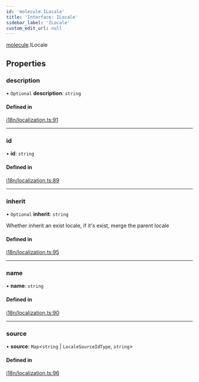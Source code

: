 ```yaml
---
id: 'molecule.ILocale'
title: 'Interface: ILocale'
sidebar_label: 'ILocale'
custom_edit_url: null
---
```


[molecule](../namespaces/molecule).ILocale

## Properties

### description

• `Optional` **description**: `string`

#### Defined in

[i18n/localization.ts:91](https://github.com/DTStack/molecule/blob/3e6bc450/src/i18n/localization.ts#L91)

---

### id

• **id**: `string`

#### Defined in

[i18n/localization.ts:89](https://github.com/DTStack/molecule/blob/3e6bc450/src/i18n/localization.ts#L89)

---

### inherit

• `Optional` **inherit**: `string`

Whether inherit an exist locale, if it's exist, merge the parent locale

#### Defined in

[i18n/localization.ts:95](https://github.com/DTStack/molecule/blob/3e6bc450/src/i18n/localization.ts#L95)

---

### name

• **name**: `string`

#### Defined in

[i18n/localization.ts:90](https://github.com/DTStack/molecule/blob/3e6bc450/src/i18n/localization.ts#L90)

---

### source

• **source**: `Map`<`string` \| `LocaleSourceIdType`, `string`\>

#### Defined in

[i18n/localization.ts:96](https://github.com/DTStack/molecule/blob/3e6bc450/src/i18n/localization.ts#L96)
